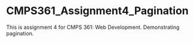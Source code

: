 # CMPS361_Assignment4_Pagination
This is assignment 4 for CMPS 361: Web Development. Demonstrating pagination. 
